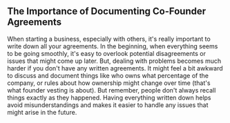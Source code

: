 ## The Importance of Documenting Co-Founder Agreements

When starting a business, especially with others, it's really important to write down all your agreements. In the beginning, when everything seems to be going smoothly, it's easy to overlook potential disagreements or issues that might come up later. But, dealing with problems becomes much harder if you don't have any written agreements. It might feel a bit awkward to discuss and document things like who owns what percentage of the company, or rules about how ownership might change over time (that's what founder vesting is about). But remember, people don't always recall things exactly as they happened. Having everything written down helps avoid misunderstandings and makes it easier to handle any issues that might arise in the future.
